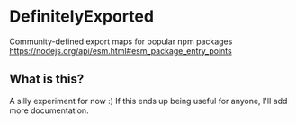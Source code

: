 # DefinitelyExported
Community-defined export maps for popular npm packages https://nodejs.org/api/esm.html#esm_package_entry_points

## What is this?

A silly experiment for now :) If this ends up being useful for anyone, I'll add more documentation.
